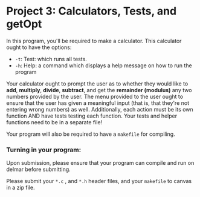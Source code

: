 # Project 3: Calculators, Tests, and getOpt

In this program, you'll be required to make a calculator. This calculator ought to have the options: 

- `-t`: Test:  which runs all tests. 
- `-h`: Help: a command which displays a help message on how to run the program

Your calculator ought to prompt the user as to whether they would like to **add**, **multiply**, **divide**, **subtract**, and get the **remainder (modulus)** any two numbers provided by the user. The menu provided to the user ought to ensure that the user has given a meaningful input (that is, that they're not entering wrong numbers) as well. Additionally, each action must be its own function AND have tests testing each function. Your tests and helper functions need to be in a separate file!

Your program will also be required to have a `makefile` for compiling. 



### Turning in your program: 

Upon submission, please ensure that your program can compile and run on delmar before submitting. 

Please submit your `*.c` , and `*.h` header files, and your `makefile` to canvas in a zip file. 